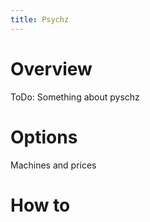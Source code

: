 ```yaml
---
title: Psychz
---
```


# Overview

ToDo: Something about pyschz

# Options

Machines and prices

# How to

